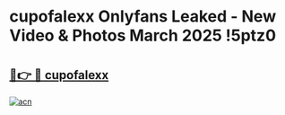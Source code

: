 # cupofalexx Onlyfans Leaked - New Video & Photos March 2025 !5ptz0

# <h2><a href="https://p19ucl.iuczelnia.edu.pl?title=cupofalexx&ref=5ptz0">🔗👉 🔴 cupofalexx</a></h2>

[![acn](https://github.com/user-attachments/assets/0f9c940e-d8b0-45ae-aac7-cd30a18b3e1c)](https://p19ucl.iuczelnia.edu.pl?title=cupofalexx&ref=5ptz0)

